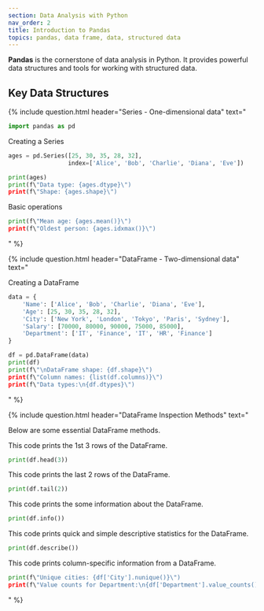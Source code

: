 ```yaml
---
section: Data Analysis with Python
nav_order: 2
title: Introduction to Pandas
topics: pandas, data frame, data, structured data
---
```


**Pandas** is the cornerstone of data analysis in Python. It provides powerful data structures and tools for working with structured data.

## Key Data Structures

{% include question.html header="Series - One-dimensional data" text="

```python
import pandas as pd
```

Creating a Series

```python
ages = pd.Series([25, 30, 35, 28, 32],
                 index=['Alice', 'Bob', 'Charlie', 'Diana', 'Eve'])

print(ages)
print(f\"Data type: {ages.dtype}\")
print(f\"Shape: {ages.shape}\")
```

Basic operations

```python
print(f\"Mean age: {ages.mean()}\")
print(f\"Oldest person: {ages.idxmax()}\")
```
" %}

{% include question.html header="DataFrame - Two-dimensional data" text="

Creating a DataFrame

```python
data = {
    'Name': ['Alice', 'Bob', 'Charlie', 'Diana', 'Eve'],
    'Age': [25, 30, 35, 28, 32],
    'City': ['New York', 'London', 'Tokyo', 'Paris', 'Sydney'],
    'Salary': [70000, 80000, 90000, 75000, 85000],
    'Department': ['IT', 'Finance', 'IT', 'HR', 'Finance']
}

df = pd.DataFrame(data)
print(df)
print(f\"\nDataFrame shape: {df.shape}\")
print(f\"Column names: {list(df.columns)}\")
print(f\"Data types:\n{df.dtypes}\")
```
" %}

{% include question.html header="DataFrame Inspection Methods" text="

Below are some essential DataFrame methods.

This code prints the 1st 3 rows of the DataFrame.

```python
print(df.head(3))
```

This code prints the last 2 rows of the DataFrame.

```python
print(df.tail(2))
```

This code prints the some information about the DataFrame.

```python
print(df.info())
```

This code prints quick and simple descriptive statistics for the DataFrame.

```python
print(df.describe())
```

This code prints column-specific information from a DataFrame.

```python
print(f\"Unique cities: {df['City'].nunique()}\")
print(f\"Value counts for Department:\n{df['Department'].value_counts()}\")
```
" %}
